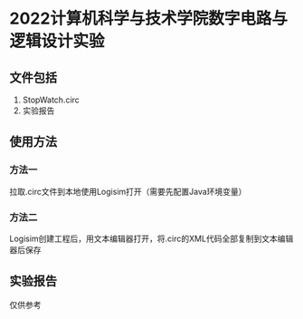 # 2022计算机科学与技术学院数字电路与逻辑设计实验
## 文件包括
1. StopWatch.circ
2. 实验报告

## 使用方法
### 方法一
拉取.circ文件到本地使用Logisim打开（需要先配置Java环境变量）
### 方法二
Logisim创建工程后，用文本编辑器打开，将.circ的XML代码全部复制到文本编辑器后保存

## 实验报告
仅供参考
